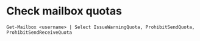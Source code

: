 # Check mailbox quotas
```
Get-Mailbox <username> | Select IssueWarningQuota, ProhibitSendQuota, ProhibitSendReceiveQuota
```
